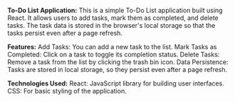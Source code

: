 **To-Do List Application:**
This is a simple To-Do List application built using React. It allows users to add tasks, mark them as completed, and delete tasks. The task data is stored in the browser's local storage so that the tasks persist even after a page refresh.

**Features:**
Add Tasks: You can add a new task to the list.
Mark Tasks as Completed: Click on a task to toggle its completion status.
Delete Tasks: Remove a task from the list by clicking the trash bin icon.
Data Persistence: Tasks are stored in local storage, so they persist even after a page refresh.

**Technologies Used:**
React: JavaScript library for building user interfaces.
CSS: For basic styling of the application.
